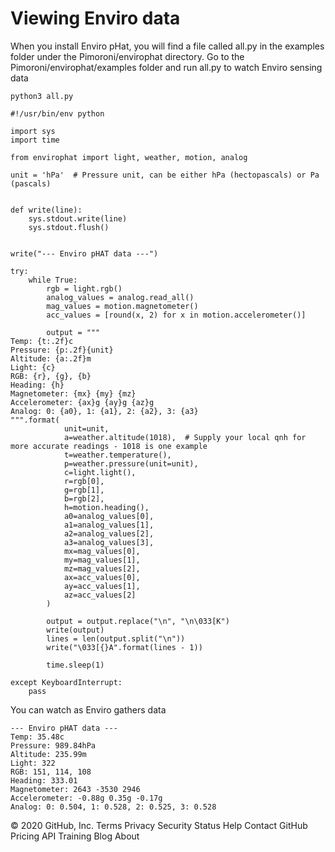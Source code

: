 <h1>Viewing Enviro data</h1>

When you install Enviro pHat, you will find a file called all.py in the examples folder under the Pimoroni/envirophat directory.  Go to the Pimoroni/envirophat/examples folder and run all.py to watch Enviro sensing data

```
python3 all.py
```

```
#!/usr/bin/env python

import sys
import time

from envirophat import light, weather, motion, analog

unit = 'hPa'  # Pressure unit, can be either hPa (hectopascals) or Pa (pascals)


def write(line):
    sys.stdout.write(line)
    sys.stdout.flush()


write("--- Enviro pHAT data ---")

try:
    while True:
        rgb = light.rgb()
        analog_values = analog.read_all()
        mag_values = motion.magnetometer()
        acc_values = [round(x, 2) for x in motion.accelerometer()]

        output = """
Temp: {t:.2f}c
Pressure: {p:.2f}{unit}
Altitude: {a:.2f}m
Light: {c}
RGB: {r}, {g}, {b}
Heading: {h}
Magnetometer: {mx} {my} {mz}
Accelerometer: {ax}g {ay}g {az}g
Analog: 0: {a0}, 1: {a1}, 2: {a2}, 3: {a3}
""".format(
            unit=unit,
            a=weather.altitude(1018),  # Supply your local qnh for more accurate readings - 1018 is one example
            t=weather.temperature(),
            p=weather.pressure(unit=unit),
            c=light.light(),
            r=rgb[0],
            g=rgb[1],
            b=rgb[2],
            h=motion.heading(),
            a0=analog_values[0],
            a1=analog_values[1],
            a2=analog_values[2],
            a3=analog_values[3],
            mx=mag_values[0],
            my=mag_values[1],
            mz=mag_values[2],
            ax=acc_values[0],
            ay=acc_values[1],
            az=acc_values[2]
        )

        output = output.replace("\n", "\n\033[K")
        write(output)
        lines = len(output.split("\n"))
        write("\033[{}A".format(lines - 1))

        time.sleep(1)

except KeyboardInterrupt:
    pass
```

You can watch as Enviro gathers data

```
--- Enviro pHAT data ---
Temp: 35.48c
Pressure: 989.84hPa
Altitude: 235.99m
Light: 322
RGB: 151, 114, 108
Heading: 333.01
Magnetometer: 2643 -3530 2946
Accelerometer: -0.88g 0.35g -0.17g
Analog: 0: 0.504, 1: 0.528, 2: 0.525, 3: 0.528
```
© 2020 GitHub, Inc.
Terms
Privacy
Security
Status
Help
Contact GitHub
Pricing
API
Training
Blog
About
